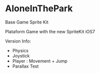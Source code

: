 AloneInThePark
==============

Base Game Sprite Kit

Plataform Game with the new SpriteKit iOS7

Version Info:

- Physics
- Joystick
- Player : Movement + Jump
- Parallax Test
